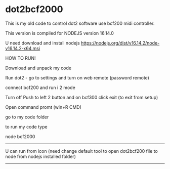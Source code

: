 # dot2bcf2000

This is my old code to control dot2 software use bcf200 midi controller.

This version is compiled for NODEJS version 16.14.0


U need download and install nodejs https://nodejs.org/dist/v16.14.2/node-v16.14.2-x64.msi



HOW TO RUN!

Download and unpack my code


Run dot2 - go to settings and turn on web remote (password remote)


connect bcf200 and run i 2 mode

Turn off
Push to left 2 button and on bcf300
click exit (to exit from setup)


Open command promt (win+R CMD)

go to my code folder


to run my code type

node bcf2000



-------------------


U can run from icon (need change default tool to open dot2bcf200 file to node from nodejs installed folder)




-------------------



